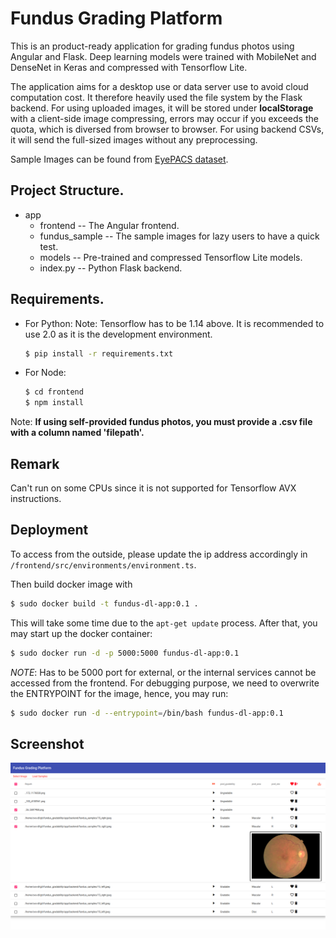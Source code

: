 # Fundus Grading Platform

This is an product-ready application for grading fundus photos using Angular and Flask. Deep learning models were trained with MobileNet and DenseNet in Keras and compressed with Tensorflow Lite.

The application aims for a desktop use or data server use to avoid cloud computation cost. It therefore heavily used the file system by the Flask backend. For using uploaded images, it will be stored under <b>localStorage</b> with a client-side image compressing, errors may occur if you exceeds the quota, which is diversed from browser to browser. For using backend CSVs, it will send the full-sized images without any preprocessing.

Sample Images can be found from [EyePACS dataset](https://www.kaggle.com/c/diabetic-retinopathy-detection).

## Project Structure.

- app
    - frontend -- The Angular frontend.
    - fundus_sample -- The sample images for lazy users to have a quick test.
    - models -- Pre-trained and compressed Tensorflow Lite models.
    - index.py -- Python Flask backend.


## Requirements.
- For Python:
    Note: Tensorflow has to be 1.14 above. It is recommended to use 2.0 as it is the development environment.
    ```bash
    $ pip install -r requirements.txt
    ```
- For Node:
    ```bash
    $ cd frontend
    $ npm install
    ```
Note: <b>If using self-provided fundus photos, you must provide a .csv file with a column named 'filepath'.</b>

## Remark
Can't run on some CPUs since it is not supported for Tensorflow AVX instructions.


## Deployment
To access from the outside, please update the ip address accordingly in ```/frontend/src/environments/environment.ts```.

Then build docker image with
```bash
$ sudo docker build -t fundus-dl-app:0.1 .
```
This will take some time due to the ```apt-get update``` process. After that, you may start up the docker container:
```bash
$ sudo docker run -d -p 5000:5000 fundus-dl-app:0.1
```
*NOTE*: Has to be 5000 port for external, or the internal services cannot be accessed from the frontend.
For debugging purpose, we need to overwrite the ENTRYPOINT for the image, hence, you may run:
```bash
$ sudo docker run -d --entrypoint=/bin/bash fundus-dl-app:0.1
```

## Screenshot

![screenshot](./imgs/sc.png)

